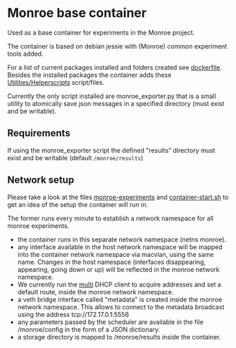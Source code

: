 # Monroe base container
Used as a base container for experiments in the Monroe project.

The container is based on debian jessie with (Monroe) common experiment tools added.

For a list of current packages installed and folders created see [dockerfile](https://github.com/MONROE-PROJECT/Experiments/blob/master/monroe_base/monroe_base.docker).
Besides the installed packages the container adds these  [Utilities/Helperscripts](https://github.com/MONROE-PROJECT/Experiments/tree/master/monroe_base/files) script/files.

Currently the only script installed are monroe_exporter.py that is a small
 utility to atomically save json messages in a specified directory
 (must exist and be writable).  

## Requirements

If using the monroe_exporter script the defined "results" directory must exist
and be writable (default ```/monroe/results```)   

## Network setup

Please take a look at the files [monroe-experiments](https://github.com/MONROE-PROJECT/Utilities/blob/master/monroe-experiments/usr/bin/monroe-experiments) and [container-start.sh](https://github.com/MONROE-PROJECT/Scheduler/blob/master/files/usr/bin/container-start.sh)
to get an idea of the setup the container will run in.

The former runs every minute to establish a network namespace for all monroe experiments.

  * the container runs in this separate network namespace (netns monroe).
  * any interface available in the host network namespace will be mapped into the container network namespace via macvlan, using the same name. Changes in the host namespace (interfaces disappearing, appearing, going down or up) will be reflected in the monroe network namespace.
  * We currently run the [multi](https://github.com/MONROE-PROJECT/multi) DHCP client to acquire addresses and set a default route, inside the monroe network namespace.
  * a veth bridge interface called "metadata" is created inside the monroe network namespace. This allows to connect to the metadata broadcast using the address tcp://172.17.0.1:5556
  * any parameters passed by the scheduler are available in the file /monroe/config in the form of a JSON dictionary.
  * a storage directory is mapped to /monroe/results inside the container.
